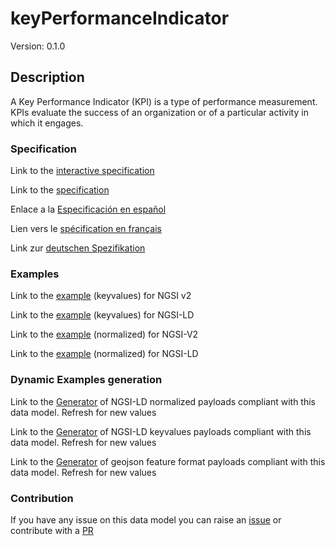 # keyPerformanceIndicator
Version: 0.1.0

## Description 

A Key Performance Indicator (KPI) is a type of performance measurement. KPIs evaluate the success of an organization or of a particular activity in which it engages.
### Specification

Link to the [interactive specification](https://swagger.lab.fiware.org/?url=https://raw.githubusercontent.com/smart-data-models/dataModel.KeyPerformanceIndicator/master/keyPerformanceIndicator/swagger.yaml)

Link to the [specification](https://github.com/smart-data-models/dataModel.KeyPerformanceIndicator/blob/master/keyPerformanceIndicator/doc/spec.md)

Enlace a la [Especificación en español](https://github.com/smart-data-models/dataModel.KeyPerformanceIndicator/blob/master/keyPerformanceIndicator/doc/spec_ES.md)

Lien vers le [spécification en français](https://github.com/smart-data-models/dataModel.KeyPerformanceIndicator/blob/master/keyPerformanceIndicator/doc/spec_FR.md)

Link zur [deutschen Spezifikation](https://github.com/smart-data-models/dataModel.KeyPerformanceIndicator/blob/master/keyPerformanceIndicator/doc/spec_DE.md)
### Examples

Link to the [example](https://github.com/smart-data-models/dataModel.KeyPerformanceIndicator/blob/master/keyPerformanceIndicator/examples/example.json) (keyvalues) for NGSI v2

Link to the [example](https://github.com/smart-data-models/dataModel.KeyPerformanceIndicator/blob/master/keyPerformanceIndicator/examples/example.jsonld) (keyvalues) for NGSI-LD

Link to the [example](https://github.com/smart-data-models/dataModel.KeyPerformanceIndicator/blob/master/keyPerformanceIndicator/examples/example-normalized.json) (normalized) for NGSI-V2

Link to the [example](https://github.com/smart-data-models/dataModel.KeyPerformanceIndicator/blob/master/keyPerformanceIndicator/examples/example-normalized.jsonld) (normalized) for NGSI-LD
### Dynamic Examples generation

Link to the [Generator](https://smartdatamodels.org/extra/ngsi-ld_generator.php?schemaUrl=https://raw.githubusercontent.com/smart-data-models/dataModel.KeyPerformanceIndicator/master/keyPerformanceIndicator/schema.json&email=info@smartdatamodels.org) of NGSI-LD normalized payloads compliant with this data model. Refresh for new values

Link to the [Generator](https://smartdatamodels.org/extra/ngsi-ld_generator_keyvalues.php?schemaUrl=https://raw.githubusercontent.com/smart-data-models/dataModel.KeyPerformanceIndicator/master/keyPerformanceIndicator/schema.json&email=info@smartdatamodels.org) of NGSI-LD keyvalues payloads compliant with this data model. Refresh for new values

Link to the [Generator](https://smartdatamodels.org/extra/geojson_features_generator_v1.0.php?schemaUrl=https://raw.githubusercontent.com/smart-data-models/dataModel.KeyPerformanceIndicator/master/keyPerformanceIndicator/schema.json&email=info@smartdatamodels.org) of geojson feature format payloads compliant with this data model. Refresh for new values
### Contribution

 If you have any issue on this data model you can raise an [issue](https://github.com/smart-data-models/dataModel.KeyPerformanceIndicator/issues)  or contribute with a [PR](https://github.com/smart-data-models/dataModel.KeyPerformanceIndicator/pulls)